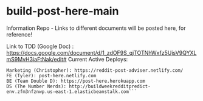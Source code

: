 # build-post-here-main
Information Repo - Links to different documents will be posted here, for reference! 


Link to TDD (Google Doc) : https://docs.google.com/document/d/1_zdOF9S_qjTOTNhWxfz5UjsV9QYXLmS9MvH3iaFtNak/edit#
Current Active Deploys:
```Marketing (Aruna): https://post-here-marketing.netlify.com/
Marketing (Christopher): https://reddit-post-adviser.netlify.com/
FE (Tyler): post-here.netlify.com
BE (Team Double D): https://post-here.herokuapp.com
DS (The Number Nerds): http://buildweekredditpredict-env.zfm3nfznwp.us-east-1.elasticbeanstalk.com```
